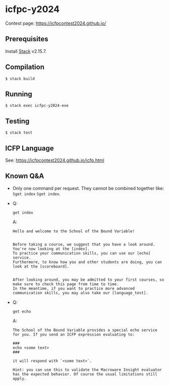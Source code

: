 icfpc-y2024
===========
Contest page: https://icfpcontest2024.github.io/

Prerequisites
-------------
Install [Stack][stack] v2.15.7.

Compilation
-----------
```console
$ stack build
```

Running
-------
```console
$ stack exec icfpc-y2024-exe
```

Testing
-------
```console
$ stack test
```

[stack]: https://docs.haskellstack.org/en/stable/

ICFP Language
-------------

See: https://icfpcontest2024.github.io/icfp.html

Known Q&A
---------
- Only one command per request. They cannot be combined together like: `Sget index` `Sget index`.
- Q:
  ```text
  get index
  ```
  A:
  ```text
  Hello and welcome to the School of the Bound Variable!


  Before taking a course, we suggest that you have a look around.
  You're now looking at the [index].
  To practice your communication skills, you can use our [echo] service.
  Furthermore, to know how you and other students are doing, you can look at the [scoreboard].


  After looking around, you may be admitted to your first courses, so make sure to check this page from time to time.
  In the meantime, if you want to practice more advanced communication skills, you may also take our [language_test].
  ```

- Q:
  ```text
  get echo
  ```
  A:
  ```text
  The School of the Bound Variable provides a special echo service for you. If you send an ICFP expression evaluating to:

  ###
  echo <some text>
  ###

  it will respond with `<some text>`.

  Hint: you can use this to validate the Macroware Insight evaluator has the expected behavior. Of course the usual limitations still apply.
  ```
